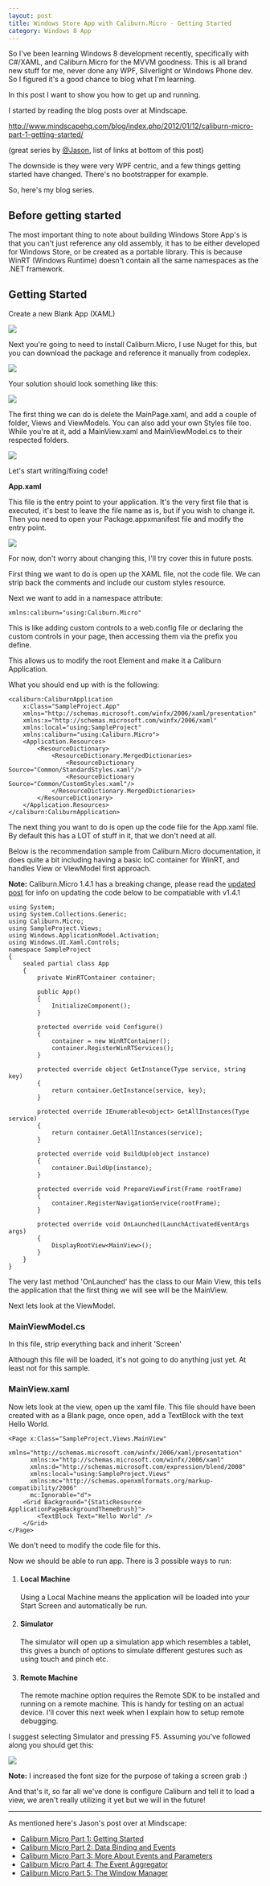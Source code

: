 ```yaml
---
layout: post
title: Windows Store App with Caliburn.Micro - Getting Started
category: Windows 8 App
---
```


So I've been learning Windows 8 development recently, specifically with C#/XAML, and Caliburn.Micro for the MVVM goodness. This is all brand new stuff for me, never done any WPF, Silverlight or Windows Phone dev. So I figured it's a good chance to blog what I'm learning.

In this post I want to show you how to get up and running.

I started by reading the blog posts over at Mindscape.

<a href="http://www.mindscapehq.com/blog/index.php/2012/01/12/caliburn-micro-part-1-getting-started/">http://www.mindscapehq.com/blog/index.php/2012/01/12/caliburn-micro-part-1-getting-started/</a>

(great series by <a href="https://twitter.com/QuantumNgtmare">@Jason</a>, list of links at bottom of this post)

The downside is they were very WPF centric, and a few things getting started have changed. There's no bootstrapper for example.

So, here's my blog series.

<!--excerpt-->

## Before getting started ##

The most important thing to note about building Windows Store App's is that you can't just reference any old assembly, it has to be either developed for Windows Store, or be created as a portable library. This is because WinRT (Windows Runtime) doesn't contain all the same namespaces as the .NET framework.

## Getting Started ##

Create a new Blank App (XAML)

<img src="/images/windows-store-start-1.png" />

Next you're going to need to install Caliburn.Micro, I use Nuget for this, but you can download the package and reference it manually from codeplex.

<img src="/images/windows-store-start-2.png" />

Your solution should look something like this:

<img src="/images/windows-store-start-3.png" />

The first thing we can do is delete the MainPage.xaml, and add a couple of folder, Views and ViewModels. You can also add your own Styles file too. While you're at it, add a MainView.xaml and MainViewModel.cs to their respected folders.

<img src="/images/windows-store-start-4.png" />

Let's start writing/fixing code!

**App.xaml**

This file is the entry point to your application. It's the very first file that is executed, it's best to leave the file name as is, but if you wish to change it. Then you need to open your Package.appxmanifest file and modify the entry point.

<img src="/images/windows-store-start-5.png" />

For now, don't worry about changing this, I'll try cover this in future posts.

First thing we want to do is open up the XAML file, not the code file. We can strip back the comments and include our custom styles resource.

Next we want to add in a namespace attribute:

    xmlns:caliburn="using:Caliburn.Micro"

This is like adding custom controls to a web.config file or declaring the custom controls in your page, then accessing them via the prefix you define.

This allows us to modify the root Element and make it a Caliburn Application.

What you should end up with is the following:

    <caliburn:CaliburnApplication
        x:Class="SampleProject.App"
        xmlns="http://schemas.microsoft.com/winfx/2006/xaml/presentation"
        xmlns:x="http://schemas.microsoft.com/winfx/2006/xaml"
        xmlns:local="using:SampleProject"
        xmlns:caliburn="using:Caliburn.Micro">
        <Application.Resources>
            <ResourceDictionary>
                <ResourceDictionary.MergedDictionaries>
                    <ResourceDictionary Source="Common/StandardStyles.xaml"/>
                    <ResourceDictionary Source="Common/CustomStyles.xaml"/>
                </ResourceDictionary.MergedDictionaries>
            </ResourceDictionary>
        </Application.Resources>
    </caliburn:CaliburnApplication>

The next thing you want to do is open up the code file for the App.xaml file. By default this has a LOT of stuff in it, that we don't need at all.

Below is the recommendation sample from Caliburn.Micro documentation, it does quite a bit including having a basic IoC container for WinRT, and handles View or ViewModel first approach.

<span class="note">**Note:** Caliburn.Micro 1.4.1 has a breaking change, please read the [updated post](/2013/02/windows-store-app-with-caliburn-micro-getting-started-updated/) for info on updating the code below to be compatiable with v1.4.1</span>

    using System;
    using System.Collections.Generic;
    using Caliburn.Micro;
    using SampleProject.Views;
    using Windows.ApplicationModel.Activation;
    using Windows.UI.Xaml.Controls;
    namespace SampleProject
    {
        sealed partial class App
        {
            private WinRTContainer container;

            public App()
            {
                InitializeComponent();
            }

            protected override void Configure()
            {
                container = new WinRTContainer();
                container.RegisterWinRTServices();
            }

            protected override object GetInstance(Type service, string key)
            {
                return container.GetInstance(service, key);
            }

            protected override IEnumerable<object> GetAllInstances(Type service)
            {
                return container.GetAllInstances(service);
            }

            protected override void BuildUp(object instance)
            {
                container.BuildUp(instance);
            }

            protected override void PrepareViewFirst(Frame rootFrame)
            {
                container.RegisterNavigationService(rootFrame);
            }

            protected override void OnLaunched(LaunchActivatedEventArgs args)
            {
                DisplayRootView<MainView>();
            }
        }
    }

The very last method 'OnLaunched' has the class to our Main View, this tells the application that the first thing we will see will be the MainView.

Next lets look at the ViewModel.

### MainViewModel.cs ###

In this file, strip everything back and inherit 'Screen'

Although this file will be loaded, it's not going to do anything just yet. At least not for this sample.

### MainView.xaml ###

Now lets look at the view, open up the xaml file. This file should have been created with as a Blank page, once open, add a TextBlock with the text Hello World.

    <Page x:Class="SampleProject.Views.MainView"
          xmlns="http://schemas.microsoft.com/winfx/2006/xaml/presentation"
          xmlns:x="http://schemas.microsoft.com/winfx/2006/xaml"
          xmlns:d="http://schemas.microsoft.com/expression/blend/2008"
          xmlns:local="using:SampleProject.Views"
          xmlns:mc="http://schemas.openxmlformats.org/markup-compatibility/2006"
          mc:Ignorable="d">
        <Grid Background="{StaticResource ApplicationPageBackgroundThemeBrush}">
            <TextBlock Text="Hello World" />
        </Grid>
    </Page>

We don't need to modify the code file for this.

Now we should be able to run app. There is 3 possible ways to run:

1. #### Local Machine ####
   Using a Local Machine means the application will be loaded into your Start Screen and automatically be run.

2. #### Simulator ####
   The simulator will open up a simulation app which resembles a tablet, this gives a bunch of options to simulate different gestures such as using touch and pinch etc.

3. #### Remote Machine ####
   The remote machine option requires the Remote SDK to be installed and running on a remote machine. This is handy for testing on an actual device. I'll cover this next week when I explain how to setup remote debugging.

I suggest selecting Simulator and pressing F5. Assuming you've followed along you should get this:

<img src="/images/windows-store-start-6.png" />

<span class="note"><strong>Note:</strong> I increased the font size for the purpose of taking a screen grab :)</span>

And that's it, so far all we've done is configure Caliburn and tell it to load a view, we aren't really utilizing it yet but we will in the future!

****

As mentioned here's Jason's post over at Mindscape:

* <a href="http://www.mindscapehq.com/blog/index.php/2012/01/12/caliburn-micro-part-1-getting-started/">Caliburn Micro Part 1: Getting Started</a>
* <a href="http://www.mindscapehq.com/blog/index.php/2012/01/16/caliburn-micro-part-2-data-binding-and-events/">Caliburn Micro Part 2: Data Binding and Events</a>
* <a href="http://www.mindscapehq.com/blog/index.php/2012/01/24/caliburn-micro-part-3-more-about-events-and-parameters/">Caliburn Micro Part 3: More About Events and Parameters</a>
* <a href="http://www.mindscapehq.com/blog/index.php/2012/02/01/caliburn-micro-part-4-the-event-aggregator/">Caliburn Micro Part 4: The Event Aggregator</a>
* <a href="http://www.mindscapehq.com/blog/index.php/2012/03/13/caliburn-micro-part-5-the-window-manager/">Caliburn Micro Part 5: The Window Manager</a>
